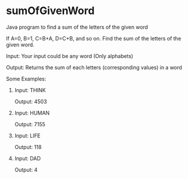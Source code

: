 # sumOfGivenWord
Java program to find a sum of the letters of the given word

If A=0, B=1, C=B+A, D=C+B, and so on. Find the sum of the letters of the given word.

Input: Your input could be any word (Only alphabets)

Output: Returns the sum of each letters (corresponding values) in a word

Some Examples:
1) Input: THINK
   
   Output: 4503
   
2) Input: HUMAN
   
   Output: 7155
   
3) Input: LIFE
   
   Output: 118
   
4) Input: DAD
   
   Output: 4

